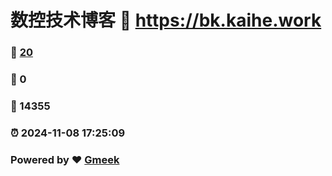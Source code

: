 # 数控技术博客 :link: https://bk.kaihe.work 
### :page_facing_up: [20](https://bk.kaihe.work/tag.html) 
### :speech_balloon: 0 
### :hibiscus: 14355 
### :alarm_clock: 2024-11-08 17:25:09 
### Powered by :heart: [Gmeek](https://github.com/Meekdai/Gmeek)
